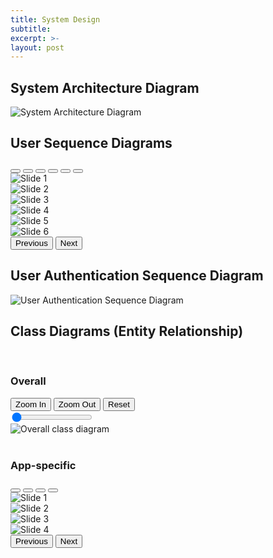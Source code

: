 ```yaml
---
title: System Design
subtitle:
excerpt: >-
layout: post
---
```


## System Architecture Diagram

![System Architecture Diagram](../images/design/architecture.png)

## User Sequence Diagrams

<div id="carouselSequence" class="carousel carousel-dark slide mb-3" data-bs-ride="carousel">
  <div class="carousel-indicators" style="bottom:-30px">
    <button type="button" data-bs-target="#carouselSequence" data-bs-slide-to="0" class="active" aria-current="true" aria-label="Slide 1"></button>
    <button type="button" data-bs-target="#carouselSequence" data-bs-slide-to="1" aria-label="Slide 2"></button>
    <button type="button" data-bs-target="#carouselSequence" data-bs-slide-to="2" aria-label="Slide 3"></button>
    <button type="button" data-bs-target="#carouselSequence" data-bs-slide-to="3" aria-label="Slide 4"></button>
    <button type="button" data-bs-target="#carouselSequence" data-bs-slide-to="4" aria-label="Slide 5"></button>
    <button type="button" data-bs-target="#carouselSequence" data-bs-slide-to="5" aria-label="Slide 6"></button>
  </div>
  <div class="carousel-inner">
    <div class="carousel-item active">
      <img src="../images/design/sequence/1.png" class="d-block w-100" alt="Slide 1">
    </div>
    <div class="carousel-item">
      <img src="../images/design/sequence/2.png" class="d-block w-100" alt="Slide 2">
    </div>
    <div class="carousel-item">
      <img src="../images/design/sequence/3.png" class="d-block w-100" alt="Slide 3">
    </div>
    <div class="carousel-item">
      <img src="../images/design/sequence/4.png" class="d-block w-100" alt="Slide 4">
    </div>
    <div class="carousel-item">
      <img src="../images/design/sequence/5.png" class="d-block w-100" alt="Slide 5">
    </div>
    <div class="carousel-item">
      <img src="../images/design/sequence/6.png" class="d-block w-100" alt="Slide 6">
    </div>
  </div>
  <button class="carousel-control-prev" type="button" data-bs-target="#carouselSequence" data-bs-slide="prev" style="left:-80px">
    <span class="carousel-control-prev-icon" aria-hidden="true"></span>
    <span class="visually-hidden">Previous</span>
  </button>
  <button class="carousel-control-next" type="button" data-bs-target="#carouselSequence" data-bs-slide="next" style="right:-80px">
    <span class="carousel-control-next-icon" aria-hidden="true"></span>
    <span class="visually-hidden">Next</span>
  </button>
</div>


## User Authentication Sequence Diagram

![User Authentication Sequence Diagram](../images/design/signup.png)

## Class Diagrams (Entity Relationship)

<br>

### Overall
<div class="btn-group">
  <button id="zoomInButton" type="button" class="btn btn-primary">Zoom In</button>
  <button id="zoomOutButton" type="button" class="btn btn-primary">Zoom Out</button>
  <button id="resetButton" type="button" class="btn btn-primary">Reset</button>
</div>
<input id="rangeSlider" class="range-input" type="range" min="1" max="8" step="0.01" value="1">
<div class="border border-3 border-dark mt-3">
  <img id="overall-class-diagram" src="../images/design/overall.svg" alt="Overall class diagram">
</div>

<script src="https://cdn.jsdelivr.net/npm/@panzoom/panzoom@4.3.2/dist/panzoom.min.js"></script>
<script>
const img = document.getElementById('overall-class-diagram');
const zoomInButton = document.getElementById('zoomInButton');
const zoomOutButton = document.getElementById('zoomOutButton');
const resetButton = document.getElementById('resetButton');
const rangeSlider = document.getElementById('rangeSlider');
const panzoom = Panzoom(img, {
  maxScale: 8,
  //contain: 'outside'
})
zoomInButton.addEventListener('click', (event) => {
  panzoom.zoomIn();
  rangeSlider.value = panzoom.getScale();
})
zoomOutButton.addEventListener('click', (event) => {
  panzoom.zoomOut();
  rangeSlider.value = panzoom.getScale();
})
resetButton.addEventListener('click', (event) => {
  panzoom.reset();
  rangeSlider.value = panzoom.getScale();
})
rangeSlider.addEventListener('input', (event) => {
  panzoom.zoom(event.target.valueAsNumber)
})
img.parentElement.addEventListener('wheel', (event) => {
  panzoom.zoomWithWheel(event);
  rangeSlider.value = panzoom.getScale();
})
</script>

<br>

### App-specific

<div id="carouselClassDiagrams" class="carousel carousel-dark slide mb-3" data-bs-ride="carousel">
  <div class="carousel-indicators" style="bottom:-30px">
    <button type="button" data-bs-target="#carouselClassDiagrams" data-bs-slide-to="0" class="active" aria-current="true" aria-label="Slide 1"></button>
    <button type="button" data-bs-target="#carouselClassDiagrams" data-bs-slide-to="1" aria-label="Slide 2"></button>
    <button type="button" data-bs-target="#carouselClassDiagrams" data-bs-slide-to="2" aria-label="Slide 3"></button>
    <button type="button" data-bs-target="#carouselClassDiagrams" data-bs-slide-to="3" aria-label="Slide 4"></button>
  </div>
  <div class="carousel-inner">
    <div class="carousel-item active">
      <img src="../images/design/class-diagrams/1.png" class="d-block w-100" alt="Slide 1">
    </div>
    <div class="carousel-item">
      <img src="../images/design/class-diagrams/2.png" class="d-block w-100" alt="Slide 2">
    </div>
    <div class="carousel-item">
      <img src="../images/design/class-diagrams/3.png" class="d-block w-100" alt="Slide 3">
    </div>
    <div class="carousel-item">
      <img src="../images/design/class-diagrams/4.png" class="d-block w-100" alt="Slide 4">
    </div>
  </div>
  <button class="carousel-control-prev" type="button" data-bs-target="#carouselClassDiagrams" data-bs-slide="prev" style="left:-80px">
    <span class="carousel-control-prev-icon" aria-hidden="true"></span>
    <span class="visually-hidden">Previous</span>
  </button>
  <button class="carousel-control-next" type="button" data-bs-target="#carouselClassDiagrams" data-bs-slide="next" style="right:-80px">
    <span class="carousel-control-next-icon" aria-hidden="true"></span>
    <span class="visually-hidden">Next</span>
  </button>
</div>